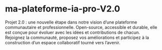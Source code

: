 # ma-plateforme-ia-pro-V2.0
Projet 2.0 : une nouvelle étape dans notre vision d’une plateforme communautaire et professionnelle. Open-source, accessible et durable, elle est conçue pour évoluer avec les idées et contributions de chacun. Rejoignez la communauté, proposez vos améliorations et participez à la construction d’un espace collaboratif tourné vers l’avenir.
